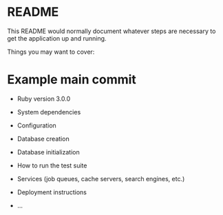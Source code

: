 # README

This README would normally document whatever steps are necessary to get the
application up and running.

Things you may want to cover:

# Example main  commit

* Ruby version 3.0.0

* System dependencies

* Configuration

* Database creation

* Database initialization

* How to run the test suite

* Services (job queues, cache servers, search engines, etc.)

* Deployment instructions

* ...
